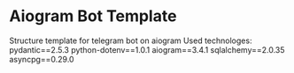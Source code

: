 # Aiogram Bot Template
Structure template for telegram bot on aiogram
Used technologes:
pydantic==2.5.3
python-dotenv==1.0.1
aiogram==3.4.1
sqlalchemy==2.0.35
asyncpg==0.29.0

